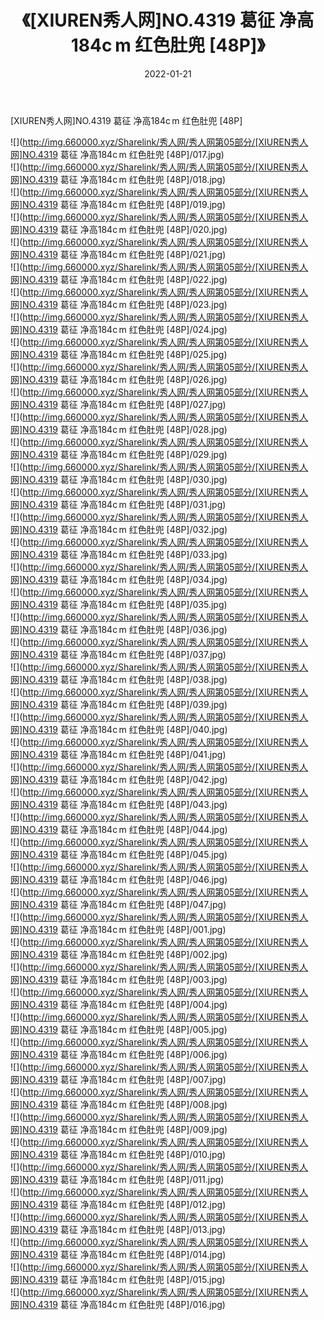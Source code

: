 ﻿---
layout: post
title:  《[XIUREN秀人网]NO.4319 葛征 净高184c m 红色肚兜 [48P]》
date:   2022-01-21
img: http://img.660000.xyz/Sharelink/秀人网/秀人网第05部分/[XIUREN秀人网]NO.4319 葛征 净高184c m 红色肚兜 [48P]/000.jpg
categories: [美女, 清纯, 唯美]
---

[XIUREN秀人网]NO.4319 葛征 净高184c m 红色肚兜 [48P]

 ![](http://img.660000.xyz/Sharelink/秀人网/秀人网第05部分/[XIUREN秀人网]NO.4319 葛征 净高184c m 红色肚兜 [48P]/017.jpg) <br>![](http://img.660000.xyz/Sharelink/秀人网/秀人网第05部分/[XIUREN秀人网]NO.4319 葛征 净高184c m 红色肚兜 [48P]/018.jpg) <br>![](http://img.660000.xyz/Sharelink/秀人网/秀人网第05部分/[XIUREN秀人网]NO.4319 葛征 净高184c m 红色肚兜 [48P]/019.jpg) <br>![](http://img.660000.xyz/Sharelink/秀人网/秀人网第05部分/[XIUREN秀人网]NO.4319 葛征 净高184c m 红色肚兜 [48P]/020.jpg) <br>![](http://img.660000.xyz/Sharelink/秀人网/秀人网第05部分/[XIUREN秀人网]NO.4319 葛征 净高184c m 红色肚兜 [48P]/021.jpg) <br>![](http://img.660000.xyz/Sharelink/秀人网/秀人网第05部分/[XIUREN秀人网]NO.4319 葛征 净高184c m 红色肚兜 [48P]/022.jpg) <br>![](http://img.660000.xyz/Sharelink/秀人网/秀人网第05部分/[XIUREN秀人网]NO.4319 葛征 净高184c m 红色肚兜 [48P]/023.jpg) <br>![](http://img.660000.xyz/Sharelink/秀人网/秀人网第05部分/[XIUREN秀人网]NO.4319 葛征 净高184c m 红色肚兜 [48P]/024.jpg) <br>![](http://img.660000.xyz/Sharelink/秀人网/秀人网第05部分/[XIUREN秀人网]NO.4319 葛征 净高184c m 红色肚兜 [48P]/025.jpg) <br>![](http://img.660000.xyz/Sharelink/秀人网/秀人网第05部分/[XIUREN秀人网]NO.4319 葛征 净高184c m 红色肚兜 [48P]/026.jpg) <br>![](http://img.660000.xyz/Sharelink/秀人网/秀人网第05部分/[XIUREN秀人网]NO.4319 葛征 净高184c m 红色肚兜 [48P]/027.jpg) <br>![](http://img.660000.xyz/Sharelink/秀人网/秀人网第05部分/[XIUREN秀人网]NO.4319 葛征 净高184c m 红色肚兜 [48P]/028.jpg) <br>![](http://img.660000.xyz/Sharelink/秀人网/秀人网第05部分/[XIUREN秀人网]NO.4319 葛征 净高184c m 红色肚兜 [48P]/029.jpg) <br>![](http://img.660000.xyz/Sharelink/秀人网/秀人网第05部分/[XIUREN秀人网]NO.4319 葛征 净高184c m 红色肚兜 [48P]/030.jpg) <br>![](http://img.660000.xyz/Sharelink/秀人网/秀人网第05部分/[XIUREN秀人网]NO.4319 葛征 净高184c m 红色肚兜 [48P]/031.jpg) <br>![](http://img.660000.xyz/Sharelink/秀人网/秀人网第05部分/[XIUREN秀人网]NO.4319 葛征 净高184c m 红色肚兜 [48P]/032.jpg) <br>![](http://img.660000.xyz/Sharelink/秀人网/秀人网第05部分/[XIUREN秀人网]NO.4319 葛征 净高184c m 红色肚兜 [48P]/033.jpg) <br>![](http://img.660000.xyz/Sharelink/秀人网/秀人网第05部分/[XIUREN秀人网]NO.4319 葛征 净高184c m 红色肚兜 [48P]/034.jpg) <br>![](http://img.660000.xyz/Sharelink/秀人网/秀人网第05部分/[XIUREN秀人网]NO.4319 葛征 净高184c m 红色肚兜 [48P]/035.jpg) <br>![](http://img.660000.xyz/Sharelink/秀人网/秀人网第05部分/[XIUREN秀人网]NO.4319 葛征 净高184c m 红色肚兜 [48P]/036.jpg) <br>![](http://img.660000.xyz/Sharelink/秀人网/秀人网第05部分/[XIUREN秀人网]NO.4319 葛征 净高184c m 红色肚兜 [48P]/037.jpg) <br>![](http://img.660000.xyz/Sharelink/秀人网/秀人网第05部分/[XIUREN秀人网]NO.4319 葛征 净高184c m 红色肚兜 [48P]/038.jpg) <br>![](http://img.660000.xyz/Sharelink/秀人网/秀人网第05部分/[XIUREN秀人网]NO.4319 葛征 净高184c m 红色肚兜 [48P]/039.jpg) <br>![](http://img.660000.xyz/Sharelink/秀人网/秀人网第05部分/[XIUREN秀人网]NO.4319 葛征 净高184c m 红色肚兜 [48P]/040.jpg) <br>![](http://img.660000.xyz/Sharelink/秀人网/秀人网第05部分/[XIUREN秀人网]NO.4319 葛征 净高184c m 红色肚兜 [48P]/041.jpg) <br>![](http://img.660000.xyz/Sharelink/秀人网/秀人网第05部分/[XIUREN秀人网]NO.4319 葛征 净高184c m 红色肚兜 [48P]/042.jpg) <br>![](http://img.660000.xyz/Sharelink/秀人网/秀人网第05部分/[XIUREN秀人网]NO.4319 葛征 净高184c m 红色肚兜 [48P]/043.jpg) <br>![](http://img.660000.xyz/Sharelink/秀人网/秀人网第05部分/[XIUREN秀人网]NO.4319 葛征 净高184c m 红色肚兜 [48P]/044.jpg) <br>![](http://img.660000.xyz/Sharelink/秀人网/秀人网第05部分/[XIUREN秀人网]NO.4319 葛征 净高184c m 红色肚兜 [48P]/045.jpg) <br>![](http://img.660000.xyz/Sharelink/秀人网/秀人网第05部分/[XIUREN秀人网]NO.4319 葛征 净高184c m 红色肚兜 [48P]/046.jpg) <br>![](http://img.660000.xyz/Sharelink/秀人网/秀人网第05部分/[XIUREN秀人网]NO.4319 葛征 净高184c m 红色肚兜 [48P]/047.jpg) <br>![](http://img.660000.xyz/Sharelink/秀人网/秀人网第05部分/[XIUREN秀人网]NO.4319 葛征 净高184c m 红色肚兜 [48P]/001.jpg) <br>![](http://img.660000.xyz/Sharelink/秀人网/秀人网第05部分/[XIUREN秀人网]NO.4319 葛征 净高184c m 红色肚兜 [48P]/002.jpg) <br>![](http://img.660000.xyz/Sharelink/秀人网/秀人网第05部分/[XIUREN秀人网]NO.4319 葛征 净高184c m 红色肚兜 [48P]/003.jpg) <br>![](http://img.660000.xyz/Sharelink/秀人网/秀人网第05部分/[XIUREN秀人网]NO.4319 葛征 净高184c m 红色肚兜 [48P]/004.jpg) <br>![](http://img.660000.xyz/Sharelink/秀人网/秀人网第05部分/[XIUREN秀人网]NO.4319 葛征 净高184c m 红色肚兜 [48P]/005.jpg) <br>![](http://img.660000.xyz/Sharelink/秀人网/秀人网第05部分/[XIUREN秀人网]NO.4319 葛征 净高184c m 红色肚兜 [48P]/006.jpg) <br>![](http://img.660000.xyz/Sharelink/秀人网/秀人网第05部分/[XIUREN秀人网]NO.4319 葛征 净高184c m 红色肚兜 [48P]/007.jpg) <br>![](http://img.660000.xyz/Sharelink/秀人网/秀人网第05部分/[XIUREN秀人网]NO.4319 葛征 净高184c m 红色肚兜 [48P]/008.jpg) <br>![](http://img.660000.xyz/Sharelink/秀人网/秀人网第05部分/[XIUREN秀人网]NO.4319 葛征 净高184c m 红色肚兜 [48P]/009.jpg) <br>![](http://img.660000.xyz/Sharelink/秀人网/秀人网第05部分/[XIUREN秀人网]NO.4319 葛征 净高184c m 红色肚兜 [48P]/010.jpg) <br>![](http://img.660000.xyz/Sharelink/秀人网/秀人网第05部分/[XIUREN秀人网]NO.4319 葛征 净高184c m 红色肚兜 [48P]/011.jpg) <br>![](http://img.660000.xyz/Sharelink/秀人网/秀人网第05部分/[XIUREN秀人网]NO.4319 葛征 净高184c m 红色肚兜 [48P]/012.jpg) <br>![](http://img.660000.xyz/Sharelink/秀人网/秀人网第05部分/[XIUREN秀人网]NO.4319 葛征 净高184c m 红色肚兜 [48P]/013.jpg) <br>![](http://img.660000.xyz/Sharelink/秀人网/秀人网第05部分/[XIUREN秀人网]NO.4319 葛征 净高184c m 红色肚兜 [48P]/014.jpg) <br>![](http://img.660000.xyz/Sharelink/秀人网/秀人网第05部分/[XIUREN秀人网]NO.4319 葛征 净高184c m 红色肚兜 [48P]/015.jpg) <br>![](http://img.660000.xyz/Sharelink/秀人网/秀人网第05部分/[XIUREN秀人网]NO.4319 葛征 净高184c m 红色肚兜 [48P]/016.jpg) <br>